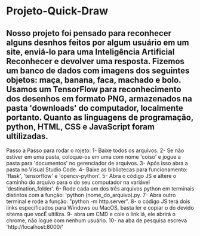 # Projeto-Quick-Draw
 Nosso projeto foi pensado para reconhecer alguns desnhos feitos por algum usuário em um site, enviá-lo para uma Inteligência Artificial Reconhecer e devolver uma resposta. Fizemos um banco de dados com imagens dos seguintes objetos: maça, banana, faca, machado e bolo. Usamos um TensorFlow para reconhecimento dos desenhos em formato PNG, armazenados na pasta 'downloads' do computador, localmente portanto. 
 Quanto as linguagens de programação, python, HTML, CSS e JavaScript foram ultilizadas.
 -------------------------------------------------------------------------------------------------------------------------------------------------------------------------------
 Passo a Passo para rodar o rojeto:
 1- Baixe todos os arquivos.
 2- Se não estiver em uma pasta, coloque-os em uma com nome 'coiso' e jogue a pasta para 'documentos' no gerenciador de arquivos.
 3- Após isso abra a pasta no Visual Studio Code.
 4- Baixe as bibliotecas para funcionamento: 'flask', 'tensorflow' e 'opencv-python'.
 5- Abra o código JS e altere o caminho do arquivo para o do seu computador na variável 'destination_folder'.
 6- Rode cada um dos três arquivos python em terminais distintos com a função: 'python (nome_do_arquivo).py.
 7- Abra outro terminal e rode a função: "python -m http.server".
 8- o código JS terá dois links especificados para Windows ou MacOS, basta ler e copiar o do devido sitema que vocÊ ultiliza.
 9- abra um CMD e cole o link lá, ele abrirá o chrome, não logue com nenhum usuário.
 10- na aba de pesquisa escreva 'http://localhost:8000/'
